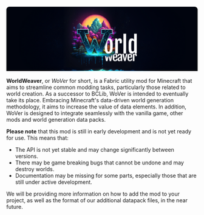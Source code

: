 ![](./public/img/header.png)

**WorldWeaver**, or *WoVer* for short, is a Fabric utility mod for Minecraft that aims to streamline common modding
tasks, particularly those related to world creation. As a successor to BCLib, WoVer is intended to eventually take its
place. Embracing Minecraft's data-driven world generation methodology, it aims to increase the value of data elements.
In addition, WoVer is designed to integrate seamlessly with the vanilla game, other mods and world generation data
packs.

**Please note** that this mod is still in early development and is not yet ready for use. This means that:

- The API is not yet stable and may change significantly between versions.
- There may be game breaking bugs that cannot be undone and may destroy worlds.
- Documentation may be missing for some parts, especially those that are still under active development.

We will be providing more information on how to add the mod to your project, as well as the format of our additional
datapack files, in the near future. 

 